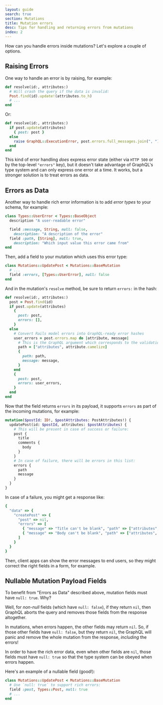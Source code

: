 ```yaml
---
layout: guide
search: true
section: Mutations
title: Mutation errors
desc: Tips for handling and returning errors from mutations
index: 2
---
```


How can you handle errors inside mutations? Let's explore a couple of options.

## Raising Errors

One way to handle an error is by raising, for example:

```ruby
def resolve(id:, attributes:)
  # Will crash the query if the data is invalid:
  Post.find(id).update!(attributes.to_h)
  # ...
end
```

Or:

```ruby
def resolve(id:, attributes:)
  if post.update(attributes)
    { post: post }
  else
    raise GraphQL::ExecutionError, post.errors.full_messages.join(", ")
  end
end
```

This kind of error handling _does_ express error state (either via `HTTP 500` or by the top-level `"errors"` key), but it doesn't take advantage of GraphQL's type system and can only express one error at a time. It works, but a stronger solution is to treat errors as data.

## Errors as Data

Another way to handle rich error information is to add _error types_ to your schema, for example:

```ruby
class Types::UserError < Types::BaseObject
  description "A user-readable error"

  field :message, String, null: false,
    description: "A description of the error"
  field :path, [String], null: true,
    description: "Which input value this error came from"
end
```

Then, add a field to your mutation which uses this error type:

```ruby
class Mutations::UpdatePost < Mutations::BaseMutation
  # ...
  field :errors, [Types::UserError], null: false
end
```

And in the mutation's `resolve` method, be sure to return `errors:` in the hash:

```ruby
def resolve(id:, attributes:)
  post = Post.find(id)
  if post.update(attributes)
    {
      post: post,
      errors: [],
    }
  else
    # Convert Rails model errors into GraphQL-ready error hashes
    user_errors = post.errors.map do |attribute, message|
      # This is the GraphQL argument which corresponds to the validation error:
      path = ["attributes", attribute.camelize]
      {
        path: path,
        message: message,
      }
    end
    {
      post: post,
      errors: user_errors,
    }
  end
end
```

Now that the field returns `errors` in its payload, it supports `errors` as part of the incoming mutations, for example:

```graphql
mutation($postId: ID!, $postAttributes: PostAttributes!) {
  updatePost(id: $postId, attributes: $postAttributes) {
    # This will be present in case of success or failure:
    post {
      title
      comments {
        body
      }
    }
    # In case of failure, there will be errors in this list:
    errors {
      path
      message
    }
  }
}
```

In case of a failure, you might get a response like:

```ruby
{
  "data" => {
    "createPost" => {
      "post" => nil,
      "errors" => [
        { "message" => "Title can't be blank", "path" => ["attributes", "title"] },
        { "message" => "Body can't be blank", "path" => ["attributes", "body"] }
      ]
    }
  }
}
```

Then, client apps can show the error messages to end users, so they might correct the right fields in a form, for example.

## Nullable Mutation Payload Fields

To benefit from "Errors as Data" described above, mutation fields must have `null: true`. Why?

Well, for _non-null_ fields (which have `null: false`), if they return `nil`, then GraphQL aborts the query and removes those fields from the response altogether.

In mutations, when errors happen, the other fields may return `nil`. So, if those other fields have `null: false`, but they return `nil`, the GraphQL will panic and remove the whole mutation from the response, _including_ the errors!

In order to have the rich error data, even when other fields are `nil`, those fields must have `null: true` so that the type system can be obeyed when errors happen.

Here's an example of a nullable field (good!):

```ruby
class Mutations::UpdatePost < Mutations::BaseMutation
  # Use `null: true` to support rich errors:
  field :post, Types::Post, null: true
  # ...
end
```
